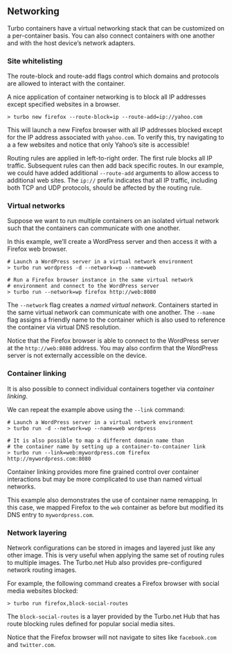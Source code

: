 ## Networking

Turbo containers have a virtual networking stack that can be customized on a per-container basis. You can also connect containers with one another and with the host device’s network adapters.

### Site whitelisting

The route-block and route-add flags control which domains and protocols are allowed to interact with the container.

A nice application of container networking is to block all IP addresses except specified websites in a browser.

```
> turbo new firefox --route-block=ip --route-add=ip://yahoo.com
```

This will launch a new Firefox browser with all IP addresses blocked except for the IP address associated with  `yahoo.com`. To verify this, try navigating to a a few websites and notice that only Yahoo’s site is accessible!

Routing rules are applied in left-to-right order. The first rule blocks all IP traffic. Subsequent rules can then add back specific routes. In our example, we could have added additional `--route-add` arguments to allow access to additional web sites. The `ip://` prefix indicates that all IP traffic, including both TCP and UDP protocols, should be affected by the routing rule.

### Virtual networks

Suppose we want to run multiple containers on an isolated virtual network such that the containers can communicate with one another.

In this example, we’ll create a WordPress server and then access it with a Firefox web browser.

```
# Launch a WordPress server in a virtual network environment
> turbo run wordpress -d --network=wp --name=web 

# Run a Firefox browser instance in the same virtual network
# environment and connect to the WordPress server
> turbo run --network=wp firefox http://web:8080
```

The `--network` flag creates a *named virtual network*. Containers started in the same virtual network can communicate with one another. The `--name` flag assigns a friendly name to the container which is also used to reference the container via virtual DNS resolution.

Notice that the Firefox browser is able to connect to the WordPress server at the `http://web:8080` address. You may also confirm that the WordPress server is not externally accessible on the device.

### Container linking

It is also possible to connect individual containers together via *container linking*.

We can repeat the example above using the `--link` command:

```
# Launch a WordPress server in a virtual network environment
> turbo run -d --network=wp --name=web wordpress

# It is also possible to map a different domain name than
# the container name by setting up a container-to-container link
> turbo run --link=web:mywordpress.com firefox http://mywordpress.com:8080
```

Container linking provides more fine grained control over container interactions but may be more complicated to use than named virtual networks.

This example also demonstrates the use of container name remapping. In this case, we mapped Firefox to the `web` container as before but modified its DNS entry to `mywordpress.com`.

### Network layering

Network configurations can be stored in images and layered just like any other image. This is very useful when applying the same set of routing rules to multiple images. The Turbo.net Hub also provides pre-configured network routing images.

For example, the following command creates a Firefox browser with social media websites blocked:

```
> turbo run firefox,block-social-routes
```

The `block-social-routes` is a layer provided by the Turbo.net Hub that has route blocking rules defined for popular social media sites.

Notice that the Firefox browser will not navigate to sites like `facebook.com` and `twitter.com`.
